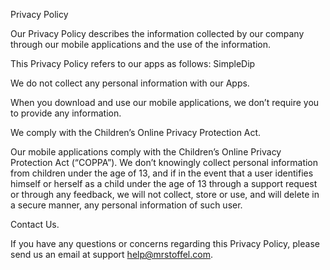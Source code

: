 Privacy Policy

Our Privacy Policy describes the information collected by our company through our mobile applications and the use of the information.

This Privacy Policy  refers to our apps as follows: SimpleDip

We do not collect any personal information with our Apps.

When you download and use our mobile applications, we don’t require you to provide any information.

We comply with the Children’s Online Privacy Protection Act.

Our mobile applications comply with the Children’s Online Privacy Protection Act (“COPPA”). We don’t knowingly collect personal information from children under the age of 13, and if in the event that a user identifies himself or herself as a child under the age of 13 through a support request or through any feedback, we will not collect, store or use, and will delete in a secure manner, any personal information of such user.

Contact Us.

If you have any questions or concerns regarding this Privacy Policy, please send us an email at support help@mrstoffel.com.
